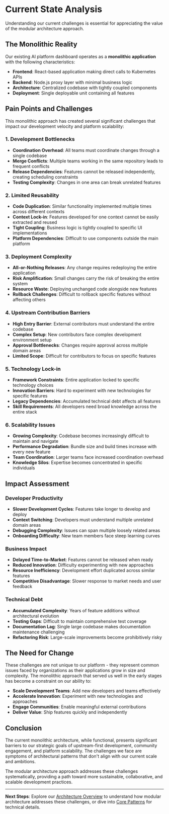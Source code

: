 # Current State Analysis

Understanding our current challenges is essential for appreciating the value of the modular architecture approach.

## The Monolithic Reality

Our existing AI platform dashboard operates as a **monolithic application** with the following characteristics:

- **Frontend**: React-based application making direct calls to Kubernetes APIs
- **Backend**: Node.js proxy layer with minimal business logic
- **Architecture**: Centralized codebase with tightly coupled components
- **Deployment**: Single deployable unit containing all features

## Pain Points and Challenges

This monolithic approach has created several significant challenges that impact our development velocity and platform scalability:

### 1. Development Bottlenecks

- **Coordination Overhead**: All teams must coordinate changes through a single codebase
- **Merge Conflicts**: Multiple teams working in the same repository leads to frequent conflicts
- **Release Dependencies**: Features cannot be released independently, creating scheduling constraints
- **Testing Complexity**: Changes in one area can break unrelated features

### 2. Limited Reusability

- **Code Duplication**: Similar functionality implemented multiple times across different contexts
- **Context Lock-in**: Features developed for one context cannot be easily extracted and reused
- **Tight Coupling**: Business logic is tightly coupled to specific UI implementations
- **Platform Dependencies**: Difficult to use components outside the main platform

### 3. Deployment Complexity

- **All-or-Nothing Releases**: Any change requires redeploying the entire application
- **Risk Amplification**: Small changes carry the risk of breaking the entire system
- **Resource Waste**: Deploying unchanged code alongside new features
- **Rollback Challenges**: Difficult to rollback specific features without affecting others

### 4. Upstream Contribution Barriers

- **High Entry Barrier**: External contributors must understand the entire codebase
- **Complex Setup**: New contributors face complex development environment setup
- **Approval Bottlenecks**: Changes require approval across multiple domain areas
- **Limited Scope**: Difficult for contributors to focus on specific features

### 5. Technology Lock-in

- **Framework Constraints**: Entire application locked to specific technology choices
- **Innovation Barriers**: Hard to experiment with new technologies for specific features
- **Legacy Dependencies**: Accumulated technical debt affects all features
- **Skill Requirements**: All developers need broad knowledge across the entire stack

### 6. Scalability Issues

- **Growing Complexity**: Codebase becomes increasingly difficult to maintain and navigate
- **Performance Degradation**: Bundle size and build times increase with every new feature
- **Team Coordination**: Larger teams face increased coordination overhead
- **Knowledge Silos**: Expertise becomes concentrated in specific individuals

## Impact Assessment

### Developer Productivity

- **Slower Development Cycles**: Features take longer to develop and deploy
- **Context Switching**: Developers must understand multiple unrelated domain areas
- **Debugging Complexity**: Issues can span multiple loosely related areas
- **Onboarding Difficulty**: New team members face steep learning curves

### Business Impact

- **Delayed Time-to-Market**: Features cannot be released when ready
- **Reduced Innovation**: Difficulty experimenting with new approaches
- **Resource Inefficiency**: Development effort duplicated across similar features
- **Competitive Disadvantage**: Slower response to market needs and user feedback

### Technical Debt

- **Accumulated Complexity**: Years of feature additions without architectural evolution
- **Testing Gaps**: Difficult to maintain comprehensive test coverage
- **Documentation Lag**: Single large codebase makes documentation maintenance challenging
- **Refactoring Risk**: Large-scale improvements become prohibitively risky

## The Need for Change

These challenges are not unique to our platform - they represent common issues faced by organizations as their applications grow in size and complexity. The monolithic approach that served us well in the early stages has become a constraint on our ability to:

- **Scale Development Teams**: Add new developers and teams effectively
- **Accelerate Innovation**: Experiment with new technologies and approaches
- **Engage Communities**: Enable meaningful external contributions
- **Deliver Value**: Ship features quickly and independently

## Conclusion

The current monolithic architecture, while functional, presents significant barriers to our strategic goals of upstream-first development, community engagement, and platform scalability. The challenges we face are symptoms of architectural patterns that don't align with our current scale and ambitions.

The modular architecture approach addresses these challenges systematically, providing a path toward more sustainable, collaborative, and scalable development practices.

---

**Next Steps**: Explore our [Architecture Overview](./03-architecture-overview.md) to understand how modular architecture addresses these challenges, or dive into [Core Patterns](./04-core-patterns.md) for technical details.
